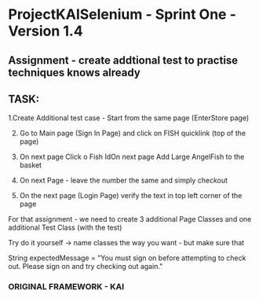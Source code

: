 # ProjectKAISelenium - Sprint One -Version 1.4


## Assignment - create addtional test to practise techniques knows already
## TASK:

1.Create Additional test case - Start from the same page (EnterStore page)

2. Go to Main page (Sign In Page) and click on FISH quicklink (top of the page)

3. On next page Click o Fish IdOn next page Add Large AngelFish to the basket

4. On next Page - leave the number the same and simply checkout 

5. On the next page (Login Page) verify the text in top left corner of the page


For that assignment - we need to create 3 additional Page Classes and one additional Test Class (with the test)

Try do it yourself -> name classes the way you want - but make sure that

String expectedMessage = "You must sign on before attempting to check out. Please sign on and try checking out again."




### ORIGINAL FRAMEWORK - KAI

